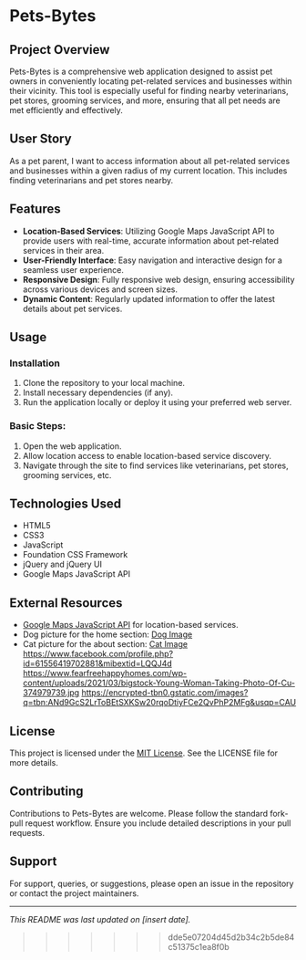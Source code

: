 # Pets-Bytes

## Project Overview
Pets-Bytes is a comprehensive web application designed to assist pet owners in conveniently locating pet-related services and businesses within their vicinity. This tool is especially useful for finding nearby veterinarians, pet stores, grooming services, and more, ensuring that all pet needs are met efficiently and effectively.

## User Story
As a pet parent, I want to access information about all pet-related services and businesses within a given radius of my current location. This includes finding veterinarians and pet stores nearby.

## Features
- **Location-Based Services**: Utilizing Google Maps JavaScript API to provide users with real-time, accurate information about pet-related services in their area.
- **User-Friendly Interface**: Easy navigation and interactive design for a seamless user experience.
- **Responsive Design**: Fully responsive web design, ensuring accessibility across various devices and screen sizes.
- **Dynamic Content**: Regularly updated information to offer the latest details about pet services.

## Usage

### Installation
1. Clone the repository to your local machine.
2. Install necessary dependencies (if any).
3. Run the application locally or deploy it using your preferred web server.

### Basic Steps:
1. Open the web application.
2. Allow location access to enable location-based service discovery.
3. Navigate through the site to find services like veterinarians, pet stores, grooming services, etc.

## Technologies Used
- HTML5
- CSS3
- JavaScript
- Foundation CSS Framework
- jQuery and jQuery UI
- Google Maps JavaScript API

## External Resources
- [Google Maps JavaScript API](https://developers.google.com/maps/documentation/javascript/places) for location-based services.
- Dog picture for the home section: [Dog Image](https://inspirationseek.com/38-cute-dog-pictures/)
- Cat picture for the about section: [Cat Image](https://wildlife-photographs.blogspot.com/2013/07/Cat-Cute-Animals.html)
https://www.facebook.com/profile.php?id=61556419702881&mibextid=LQQJ4d
https://www.fearfreehappyhomes.com/wp-content/uploads/2021/03/bigstock-Young-Woman-Taking-Photo-Of-Cu-374979739.jpg
https://encrypted-tbn0.gstatic.com/images?q=tbn:ANd9GcS2LrToBEtSXKSw20rqoDtiyFCe2QvPhP2MFg&usqp=CAU 

## License
This project is licensed under the [MIT License](LICENSE). See the LICENSE file for more details.

## Contributing
Contributions to Pets-Bytes are welcome. Please follow the standard fork-pull request workflow. Ensure you include detailed descriptions in your pull requests.

## Support
For support, queries, or suggestions, please open an issue in the repository or contact the project maintainers.

---

*This README was last updated on [insert date].*
>>>>>>> dde5e07204d45d2b34c2b5de84c51375c1ea8f0b
